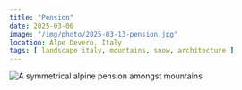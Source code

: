 ```yaml
---
title: "Pension"
date: 2025-03-06
image: "/img/photo/2025-03-13-pension.jpg"
location: Alpe Devero, Italy
tags: [ landscape italy, mountains, snow, architecture ]
---
```


![A symmetrical alpine pension amongst mountains](/img/photo/2025-03-13-pension.jpg)
